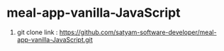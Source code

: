 # meal-app-vanilla-JavaScript

1. git clone link : https://github.com/satyam-software-developer/meal-app-vanilla-JavaScript.git

